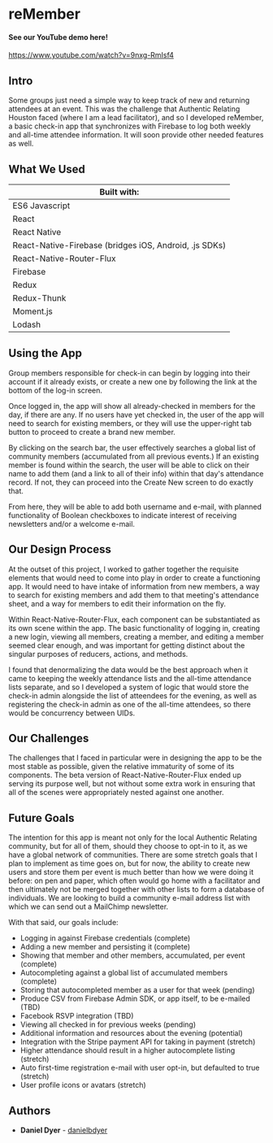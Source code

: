 # reMember

#### See our YouTube demo here!

https://www.youtube.com/watch?v=9nxg-RmIsf4

## Intro

Some groups just need a simple way to keep track of new and returning attendees at an event. This was the challenge that Authentic Relating Houston faced (where I am a lead facilitator), and so I developed reMember, a basic check-in app that synchronizes with Firebase to log both weekly and all-time attendee information. It will soon provide other needed features as well.

## What We Used

| Built with:
| ------------|
| ES6 Javascript |
| React |
| React Native |
| React-Native-Firebase (bridges iOS, Android, .js SDKs) |
| React-Native-Router-Flux |
| Firebase |
| Redux |
| Redux-Thunk |
| Moment.js |
| Lodash |


## Using the App

Group members responsible for check-in can begin by logging into their account if it already exists, or create a new one by following the link at the bottom of the log-in screen. 

Once logged in, the app will show all already-checked in members for the day, if there are any. If no users have yet checked in, the user of the app will need to search for existing members, or they will use the upper-right tab button to proceed to create a brand new member.

By clicking on the search bar, the user effectively searches a global list of community members (accumulated from all previous events.) If an existing member is found within the search, the user will be able to click on their name to add them (and a link to all of their info) within that day's attendance record. If not, they can proceed into the Create New screen to do exactly that.

From here, they will be able to add both username and e-mail, with planned functionality of Boolean checkboxes to indicate interest of receiving newsletters and/or a welcome e-mail.

## Our Design Process

At the outset of this project, I worked to gather together the requisite elements that would need to come into play in order to create a functioning app. It would need to have intake of information from new members, a way to search for existing members and add them to that meeting's attendance sheet, and a way for members to edit their information on the fly.

Within React-Native-Router-Flux, each component can be substantiated as its own scene within the app. The basic functionality of logging in, creating a new login, viewing all members, creating a member, and editing a member seemed clear enough, and was important for getting distinct about the singular purposes of reducers, actions, and methods.

I found that denormalizing the data would be the best approach when it came to keeping the weekly attendance lists and the all-time attendance lists separate, and so I developed a system of logic that would store the check-in admin alongside the list of atteendees for the evening, as well as registering the check-in admin as one of the all-time attendees, so there would be concurrency between UIDs. 

## Our Challenges

The challenges that I faced in particular were in designing the app to be the most stable as possible, given the relative immaturity of some of its components. The beta version of React-Native-Router-Flux ended up serving its purpose well, but not without some extra work in ensuring that all of the scenes were appropriately nested against one another.

## Future Goals

The intention for this app is meant not only for the local Authentic Relating community, but for all of them, should they choose to opt-in to it, as we have a global network of communities. There are some stretch goals that I plan to implement as time goes on, but for now, the ability to create new users and store them per event is much better than how we were doing it before: on pen and paper, which often would go home with a facilitator and then ultimately not be merged together with other lists to form a database of individuals. We are looking to build a community e-mail address list with which we can send out a MailChimp newsletter.

With that said, our goals include:

* Logging in against Firebase credentials (complete)
* Adding a new member and persisting it (complete)
* Showing that member and other members, accumulated, per event (complete)
* Autocompleting against a global list of accumulated members (complete)
* Storing that autocompleted member as a user for that week (pending)
* Produce CSV from Firebase Admin SDK, or app itself, to be e-mailed (TBD)
* Facebook RSVP integration (TBD)
* Viewing all checked in for previous weeks (pending)
* Additional information and resources about the evening (potential)
* Integration with the Stripe payment API for taking in payment (stretch)
* Higher attendance should result in a higher autocomplete listing (stretch)
* Auto first-time registration e-mail with user opt-in, but defaulted to true (stretch)
* User profile icons or avatars (stretch)

## Authors

* **Daniel Dyer** - [danielbdyer](https://github.com/danielbdyer)
